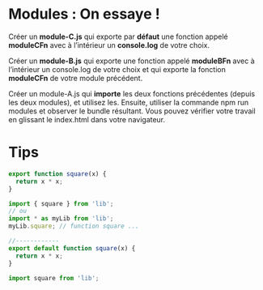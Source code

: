 # Modules : On essaye !

Créer un **module-C.js** qui exporte par **défaut** une fonction appelé **moduleCFn** avec à l’intérieur un **console.log** de votre choix.

Créer un **module-B.js** qui exporte une fonction appelé **moduleBFn** avec à l’intérieur un console.log de votre choix et qui exporte la fonction **moduleCFn** de votre module précédent.

Créer un module-A.js qui **importe** les deux fonctions précédentes (depuis les deux modules), et utilisez les. Ensuite, utiliser la commande npm run modules et observer le bundle résultant. Vous pouvez vérifier votre travail en glissant le index.html dans votre navigateur.

# Tips

```javascript
export function square(x) {
  return x * x;
}

import { square } from 'lib';
// ou
import * as myLib from 'lib';
myLib.square; // function square ...

//------------
export default function square(x) {
  return x * x;
}

import square from 'lib';
```
